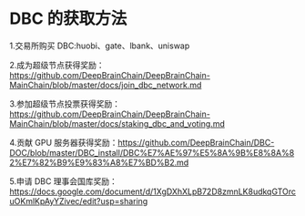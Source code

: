 # DBC 的获取方法

1.交易所购买 DBC:huobi、gate、lbank、uniswap

2.成为超级节点获得奖励：https://github.com/DeepBrainChain/DeepBrainChain-MainChain/blob/master/docs/join_dbc_network.md

3.参加超级节点投票获得奖励：https://github.com/DeepBrainChain/DeepBrainChain-MainChain/blob/master/docs/staking_dbc_and_voting.md

4.贡献 GPU 服务器获得奖励：https://github.com/DeepBrainChain/DBC-DOC/blob/master/DBC_install/DBC%E7%AE%97%E5%8A%9B%E8%8A%82%E7%82%B9%E9%83%A8%E7%BD%B2.md

5.申请 DBC 理事会国库奖励：https://docs.google.com/document/d/1XgDXhXLpB72D8zmnLK8udkqGTOrcuOKmlKpAyYZivec/edit?usp=sharing
